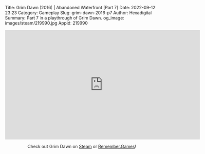 Title: Grim Dawn (2016) | Abandoned Waterfront [Part 7]
Date: 2022-09-12 23:23
Category: Gameplay
Slug: grim-dawn-2016-p7
Author: Hexadigital
Summary: Part 7 in a playthrough of Grim Dawn.
og_image: images/steam/219990.jpg
Appid: 219990

<center><iframe src="https://www.youtube.com/embed/mn3EQgsNk-8?feature=oembed" allow="accelerometer; autoplay; encrypted-media; gyroscope; picture-in-picture" width="640" height="360" frameborder="0"></iframe>

Check out Grim Dawn on [Steam](https://store.steampowered.com/app/219990/?curator_clanid=34633900) or [Remember.Games](https://remember.games/game/178/)!</center>

